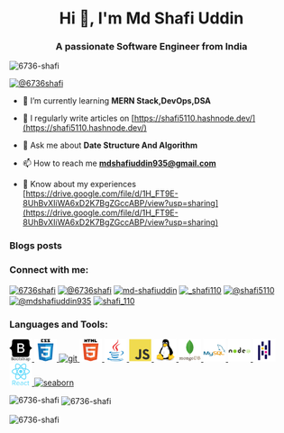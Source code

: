 <h1 align="center">Hi 👋, I'm Md Shafi Uddin</h1>
<h3 align="center">A passionate Software Engineer from India</h3>

<p align="left"> <img src="https://komarev.com/ghpvc/?username=6736-shafi&label=Profile%20views&color=0e75b6&style=flat" alt="6736-shafi" /> </p>

<p align="left"> <a href="https://twitter.com/@6736shafi" target="blank"><img src="https://img.shields.io/twitter/follow/@6736shafi?logo=twitter&style=for-the-badge" alt="@6736shafi" /></a> </p>

- 🌱 I’m currently learning **MERN Stack,DevOps,DSA**

- 📝 I regularly write articles on [https://shafi5110.hashnode.dev/](https://shafi5110.hashnode.dev/)

- 💬 Ask me about **Date Structure And Algorithm**

- 📫 How to reach me **mdshafiuddin935@gmail.com**

- 📄 Know about my experiences [https://drive.google.com/file/d/1H_FT9E-8UhBvXIiWA6xD2K7BgZGccABP/view?usp=sharing](https://drive.google.com/file/d/1H_FT9E-8UhBvXIiWA6xD2K7BgZGccABP/view?usp=sharing)

### Blogs posts
<!-- BLOG-POST-LIST:START -->
<!-- BLOG-POST-LIST:END -->

<h3 align="left">Connect with me:</h3>
<p align="left">
<a href="https://dev.to/6736shafi" target="blank"><img align="center" src="https://raw.githubusercontent.com/rahuldkjain/github-profile-readme-generator/master/src/images/icons/Social/devto.svg" alt="6736shafi" height="30" width="40" /></a>
<a href="https://twitter.com/@6736shafi" target="blank"><img align="center" src="https://raw.githubusercontent.com/rahuldkjain/github-profile-readme-generator/master/src/images/icons/Social/twitter.svg" alt="@6736shafi" height="30" width="40" /></a>
<a href="https://linkedin.com/in/md-shafiuddin" target="blank"><img align="center" src="https://raw.githubusercontent.com/rahuldkjain/github-profile-readme-generator/master/src/images/icons/Social/linked-in-alt.svg" alt="md-shafiuddin" height="30" width="40" /></a>
<a href="https://instagram.com/_shafi110" target="blank"><img align="center" src="https://raw.githubusercontent.com/rahuldkjain/github-profile-readme-generator/master/src/images/icons/Social/instagram.svg" alt="_shafi110" height="30" width="40" /></a>
<a href="https://hashnode.com/@shafi5110" target="blank"><img align="center" src="https://raw.githubusercontent.com/rahuldkjain/github-profile-readme-generator/master/src/images/icons/Social/hashnode.svg" alt="@shafi5110" height="30" width="40" /></a>
<a href="https://www.hackerrank.com/@mdshafiuddin935" target="blank"><img align="center" src="https://raw.githubusercontent.com/rahuldkjain/github-profile-readme-generator/master/src/images/icons/Social/hackerrank.svg" alt="@mdshafiuddin935" height="30" width="40" /></a>
<a href="https://www.leetcode.com/shafi_110" target="blank"><img align="center" src="https://raw.githubusercontent.com/rahuldkjain/github-profile-readme-generator/master/src/images/icons/Social/leet-code.svg" alt="shafi_110" height="30" width="40" /></a>
</p>

<h3 align="left">Languages and Tools:</h3>
<p align="left"> <a href="https://getbootstrap.com" target="_blank" rel="noreferrer"> <img src="https://raw.githubusercontent.com/devicons/devicon/master/icons/bootstrap/bootstrap-plain-wordmark.svg" alt="bootstrap" width="40" height="40"/> </a> <a href="https://www.w3schools.com/css/" target="_blank" rel="noreferrer"> <img src="https://raw.githubusercontent.com/devicons/devicon/master/icons/css3/css3-original-wordmark.svg" alt="css3" width="40" height="40"/> </a> <a href="https://git-scm.com/" target="_blank" rel="noreferrer"> <img src="https://www.vectorlogo.zone/logos/git-scm/git-scm-icon.svg" alt="git" width="40" height="40"/> </a> <a href="https://www.w3.org/html/" target="_blank" rel="noreferrer"> <img src="https://raw.githubusercontent.com/devicons/devicon/master/icons/html5/html5-original-wordmark.svg" alt="html5" width="40" height="40"/> </a> <a href="https://www.java.com" target="_blank" rel="noreferrer"> <img src="https://raw.githubusercontent.com/devicons/devicon/master/icons/java/java-original.svg" alt="java" width="40" height="40"/> </a> <a href="https://developer.mozilla.org/en-US/docs/Web/JavaScript" target="_blank" rel="noreferrer"> <img src="https://raw.githubusercontent.com/devicons/devicon/master/icons/javascript/javascript-original.svg" alt="javascript" width="40" height="40"/> </a> <a href="https://www.linux.org/" target="_blank" rel="noreferrer"> <img src="https://raw.githubusercontent.com/devicons/devicon/master/icons/linux/linux-original.svg" alt="linux" width="40" height="40"/> </a> <a href="https://www.mongodb.com/" target="_blank" rel="noreferrer"> <img src="https://raw.githubusercontent.com/devicons/devicon/master/icons/mongodb/mongodb-original-wordmark.svg" alt="mongodb" width="40" height="40"/> </a> <a href="https://www.mysql.com/" target="_blank" rel="noreferrer"> <img src="https://raw.githubusercontent.com/devicons/devicon/master/icons/mysql/mysql-original-wordmark.svg" alt="mysql" width="40" height="40"/> </a> <a href="https://nodejs.org" target="_blank" rel="noreferrer"> <img src="https://raw.githubusercontent.com/devicons/devicon/master/icons/nodejs/nodejs-original-wordmark.svg" alt="nodejs" width="40" height="40"/> </a> <a href="https://pandas.pydata.org/" target="_blank" rel="noreferrer"> <img src="https://raw.githubusercontent.com/devicons/devicon/2ae2a900d2f041da66e950e4d48052658d850630/icons/pandas/pandas-original.svg" alt="pandas" width="40" height="40"/> </a> <a href="https://reactjs.org/" target="_blank" rel="noreferrer"> <img src="https://raw.githubusercontent.com/devicons/devicon/master/icons/react/react-original-wordmark.svg" alt="react" width="40" height="40"/> </a> <a href="https://seaborn.pydata.org/" target="_blank" rel="noreferrer"> <img src="https://seaborn.pydata.org/_images/logo-mark-lightbg.svg" alt="seaborn" width="40" height="40"/> </a> </p>

<p><img align="left" src="https://github-readme-stats.vercel.app/api/top-langs?username=6736-shafi&show_icons=true&locale=en&layout=compact" alt="6736-shafi" /></p>

<p>&nbsp;<img align="center" src="https://github-readme-stats.vercel.app/api?username=6736-shafi&show_icons=true&locale=en" alt="6736-shafi" /></p>

<p><img align="center" src="https://github-readme-streak-stats.herokuapp.com/?user=6736-shafi&" alt="6736-shafi" /></p>
